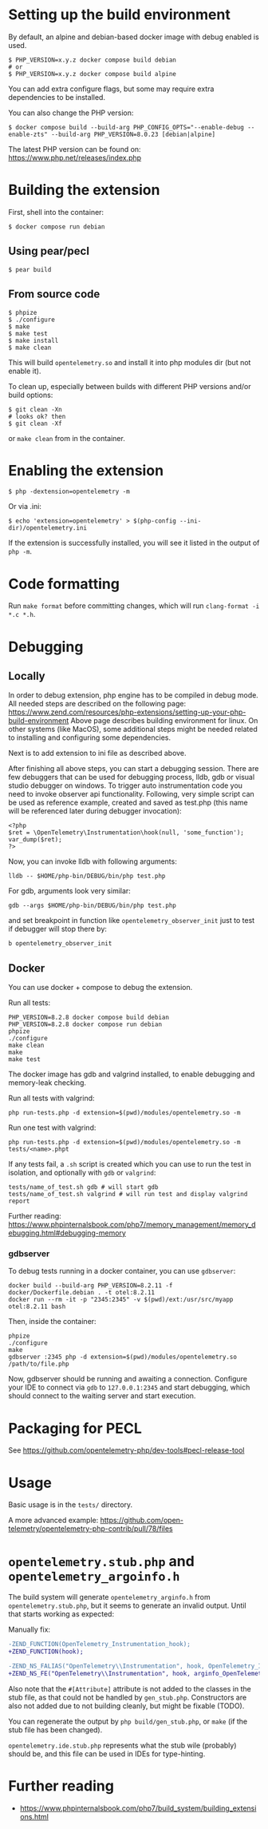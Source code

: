 # Setting up the build environment

By default, an alpine and debian-based docker image with debug enabled is used.

```shell
$ PHP_VERSION=x.y.z docker compose build debian
# or
$ PHP_VERSION=x.y.z docker compose build alpine
```

You can add extra configure flags, but some may require extra dependencies to be installed.

You can also change the PHP version:

```shell
$ docker compose build --build-arg PHP_CONFIG_OPTS="--enable-debug --enable-zts" --build-arg PHP_VERSION=8.0.23 [debian|alpine]
```

The latest PHP version can be found on: https://www.php.net/releases/index.php

# Building the extension

First, shell into the container:
```shell
$ docker compose run debian
```

## Using pear/pecl

```shell
$ pear build
```

## From source code
```shell
$ phpize
$ ./configure
$ make
$ make test
$ make install
$ make clean
```

This will build `opentelemetry.so` and install it into php modules dir (but not enable it).

To clean up, especially between builds with different PHP versions and/or build options:

```shell
$ git clean -Xn
# looks ok? then
$ git clean -Xf
```

or `make clean` from in the container.

# Enabling the extension

```shell
$ php -dextension=opentelemetry -m
```

Or via .ini:
```shell
$ echo 'extension=opentelemetry' > $(php-config --ini-dir)/opentelemetry.ini
```

If the extension is successfully installed, you will see it listed in the output of `php -m`.

# Code formatting
Run `make format` before committing changes, which will run `clang-format -i *.c *.h`.

# Debugging

## Locally

In order to debug extension, php engine has to be compiled in debug mode. All needed steps
are described on the following page: https://www.zend.com/resources/php-extensions/setting-up-your-php-build-environment
Above page describes building environment for linux. On other systems (like MacOS), some additional steps might be
needed related to installing and configuring some dependencies.

Next is to add extension to ini file as described above.

After finishing all above steps, you can start a debugging session. There are few debuggers that
can be used for debugging process, lldb, gdb or visual studio debugger on windows.
To trigger auto instrumentation code you need to invoke observer api functionality.
Following, very simple script can be used as reference example, created and saved as test.php
(this name will be referenced later during debugger invocation):

```shell
<?php
$ret = \OpenTelemetry\Instrumentation\hook(null, 'some_function');
var_dump($ret);
?>
```

Now, you can invoke lldb with following arguments:
```shell
lldb -- $HOME/php-bin/DEBUG/bin/php test.php
```

For gdb, arguments look very similar:
```shell
gdb --args $HOME/php-bin/DEBUG/bin/php test.php
```

and set breakpoint in function like `opentelemetry_observer_init` just to test if debugger will
stop there by:
```shell
b opentelemetry_observer_init
```

## Docker

You can use docker + compose to debug the extension.

Run all tests:
```shell
PHP_VERSION=8.2.8 docker compose build debian
PHP_VERSION=8.2.8 docker compose run debian
phpize
./configure
make clean
make
make test
```

The docker image has gdb and valgrind installed, to enable debugging and memory-leak checking.

Run all tests with valgrind:
```shell
php run-tests.php -d extension=$(pwd)/modules/opentelemetry.so -m
```

Run one test with valgrind:
```shell
php run-tests.php -d extension=$(pwd)/modules/opentelemetry.so -m tests/<name>.phpt
```

If any tests fail, a `.sh` script is created which you can use
to run the test in isolation, and optionally with `gdb` or `valgrind`:

```shell
tests/name_of_test.sh gdb # will start gdb
tests/name_of_test.sh valgrind # will run test and display valgrind report
```

Further reading: https://www.phpinternalsbook.com/php7/memory_management/memory_debugging.html#debugging-memory

### gdbserver

To debug tests running in a docker container, you can use `gdbserver`:

```shell
docker build --build-arg PHP_VERSION=8.2.11 -f docker/Dockerfile.debian . -t otel:8.2.11
docker run --rm -it -p "2345:2345" -v $(pwd)/ext:/usr/src/myapp otel:8.2.11 bash
```

Then, inside the container:

```shell
phpize
./configure
make
gdbserver :2345 php -d extension=$(pwd)/modules/opentelemetry.so /path/to/file.php
```

Now, gdbserver should be running and awaiting a connection. Configure your IDE to connect via
`gdb` to `127.0.0.1:2345` and start debugging, which should connect to the waiting server
and start execution.

# Packaging for PECL

See https://github.com/opentelemetry-php/dev-tools#pecl-release-tool

# Usage

Basic usage is in the `tests/` directory.

A more advanced example: https://github.com/open-telemetry/opentelemetry-php-contrib/pull/78/files

# `opentelemetry.stub.php` and `opentelemetry_argoinfo.h`

The build system will generate `opentelemetry_arginfo.h` from `opentelemetry.stub.php`, but it seems
to generate an invalid output. Until that starts working as expected:

Manually fix:

```diff
-ZEND_FUNCTION(OpenTelemetry_Instrumentation_hook);
+ZEND_FUNCTION(hook);
```

```diff
-ZEND_NS_FALIAS("OpenTelemetry\\Instrumentation", hook, OpenTelemetry_Instrumentation_hook, arginfo_OpenTelemetry_Instrumentation_hook)
+ZEND_NS_FE("OpenTelemetry\\Instrumentation", hook, arginfo_OpenTelemetry_Instrumentation_hook)
```

Also note that the `#[Attribute]` attribute is not added to the classes in the stub file, as that could 
not be handled by `gen_stub.php`. Constructors are also not added due to not building cleanly, but might
be fixable (TODO).

You can regenerate the output by `php build/gen_stub.php`, or `make` (if the stub file has been changed).

`opentelemetry.ide.stub.php` represents what the stub wile (probably) should be, and this file can
be used in IDEs for type-hinting.

# Further reading

* https://www.phpinternalsbook.com/php7/build_system/building_extensions.html